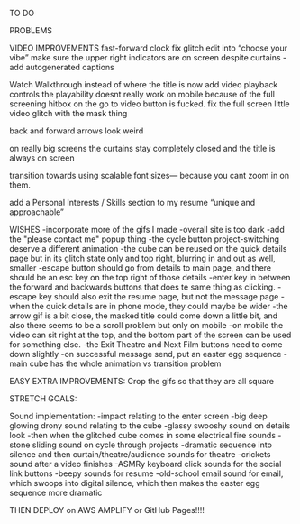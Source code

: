 TO DO


PROBLEMS
<!-- -Make 3 more videos -->

<!-- ??????? -->
<!-- -glitch where elements flash in between project selection and theatre -->

<!-- -the play button needs to not linger and has bugs -->
<!-- -matrix text has bugs -->
<!-- -fix resume formatting -->
<!-- -the main button to go to the case study needs to work EVERY time -->
<!-- -i believe it is the cube's movement that is causing scroll problems on mobile -->
<!-- -the NEXT FILM button needs to work -->
<!-- -cycle buttons take too long to come in -->
<!-- -on refresh the page looks bad/glitchy, we need a cover fadeout, maybe i reincorporate the enter splashscreen -->
<!-- -when a film finishes, it should ask the user if they want to get in contact with me, or watch another film -->
<!-- -prevent the sending of a message if all fields are not valid -->
<!-- -lighting inconsistency in transition to theatre -->
<!-- -when you click resume from project focus the list comes back -->

VIDEO IMPROVEMENTS
fast-forward clock
fix glitch edit into “choose your vibe”
make sure the upper right indicators are on screen despite curtains
-add autogenerated captions


<!-- add a pdf download of my resume -->
<!-- putting the name of the project where the tagline is now -->
<!-- do the whole broken cube thing -->
<!-- background video doesnt stick to the main size -->
<!-- Expand on the descriptions so they are a bit longer -->
<!-- the quick-look can be wider on mobile -->

Watch Walkthrough instead of where the title is now
add video playback controls
the playability doesnt really work on mobile because of the full screening
hitbox on the go to video button is fucked.
fix the full screen little video glitch with the mask thing

<!-- font-weight 800 as an example of css for bolding -->
<!-- italicize the tagline -->
<!-- use UL and LI for the languages being used -->

<!-- resume formatting - italicize some of the nouns and buzzwords -->
<!-- wrap that stuff in a P (font-weight 500) -->

back and forward arrows look weird

on really big screens the curtains stay completely closed and the title is always on screen

<!-- use li before and after decoration to do styling -->
<!-- using before and after
AS WELL AS
notoftype last -->

transition towards using scalable font sizes— because you cant zoom in on them.

<!-- change the devblog icon to something that looks more like a blog -->
<!-- -for each button at the bottom do a tooltip -->

<!-- Title swingaway animation gets retriggered with the matrix text efect -->

<!-- remove technical projects from resume -->

add a Personal Interests / Skills section to my resume “unique and approachable”

<!-- Reword my resume so that the things I’ve done are more related to ME and less related to the technical projects.
how to build a database
had to build a backend routing framework
how to build a frontend
basics of CSS javascript
how asynchronous patterns work -->

WISHES
-incorporate more of the gifs I made
-overall site is too dark
-add the "please contact me" popup thing
-the cycle button project-switching deserve a different animation
-the cube can be reused on the quick details page but in its glitch state only and top right, blurring in and out as well, smaller
-escape button should go from details to main page, and there should be an esc key on the top right of those details
-enter key in between the forward and backwards buttons that does te same thing as clicking.
-escape key should also exit the resume page, but not the message page
-when the quick details are in phone mode, they could maybe be wider
-the arrow gif is a bit close, the masked title could come down a little bit, and also there seems to be a scroll problem but only on mobile
-on mobile the video can sit right at the top, and the bottom part of the screen can be used for something else.
-the Exit Theatre and Next Film buttons need to come down slightly
-on successful message send, put an easter egg sequence
-main cube has the whole animation vs transition problem

EASY EXTRA IMPROVEMENTS:
Crop the gifs so that they are all square

STRETCH GOALS:

Sound implementation:
-impact relating to the enter screen
-big deep glowing drony sound relating to the cube
-glassy swooshy sound on details look
-then when the glitched cube comes in some electrical fire sounds
-stone sliding sound on cycle through projects
-dramatic sequence into silence and then curtain/theatre/audience sounds for theatre
-crickets sound after a video finishes
-ASMRy keyboard click sounds for the social link buttons
-beepy  sounds for resume
-old-school email sound for email, which swoops into digital silence, which then makes the easter egg sequence more dramatic

THEN DEPLOY on AWS AMPLIFY or GitHub Pages!!!!

